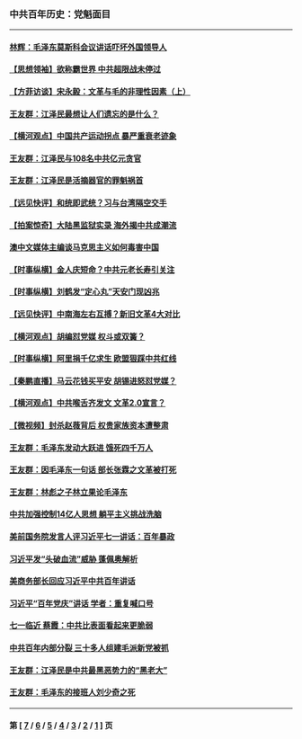 ### 中共百年历史：党魁面目
---
#### [林辉：毛泽东莫斯科会议讲话吓坏外国领导人](../../pages/nf1176107/n13917931.md?04120430) 
#### [【思想领袖】欲称霸世界 中共超限战未停过](../../pages/nf1176107/n13745142.md?04120430) 
#### [【方菲访谈】宋永毅：文革与毛的非理性因素（上）](../../pages/nf1176107/n13469956.md?04120430) 
#### [王友群：江泽民最想让人们遗忘的是什么？](../../pages/nf1176107/n13408949.md?04120430) 
#### [【横河观点】中国共产运动拐点 暴严重衰老迹象](../../pages/nf1176107/n13388333.md?04120430) 
#### [王友群：江泽民与108名中共亿元贪官](../../pages/nf1176107/n13352358.md?04120430) 
#### [王友群：江泽民是活摘器官的罪魁祸首](../../pages/nf1176107/n13336903.md?04120430) 
#### [【远见快评】和统即武统？习与台湾隔空交手](../../pages/nf1176107/n13297739.md?04120430) 
#### [【拍案惊奇】大陆黑监狱实录 海外揭中共成潮流](../../pages/nf1176107/n13288853.md?04120430) 
#### [澳中文媒体主编谈马克思主义如何毒害中国](../../pages/nf1176107/n13257387.md?04120430) 
#### [【时事纵横】金人庆短命？中共元老长寿引关注](../../pages/nf1176107/n13217934.md?04120430) 
#### [【时事纵横】刘鹤发“定心丸”天安门现凶兆](../../pages/nf1176107/n13215416.md?04120430) 
#### [【远见快评】中南海左右互搏？新旧文革4大对比](../../pages/nf1176107/n13214745.md?04120430) 
#### [【横河观点】胡编怼党媒 权斗或双簧？](../../pages/nf1176107/n13210864.md?04120430) 
#### [【时事纵横】阿里捐千亿求生 欧盟狠踩中共红线](../../pages/nf1176107/n13206431.md?04120430) 
#### [【秦鹏直播】马云花钱买平安 胡锡进怒怼党媒？](../../pages/nf1176107/n13206392.md?04120430) 
#### [【横河观点】中共喉舌齐发文 文革2.0宣言？](../../pages/nf1176107/n13201248.md?04120430) 
#### [【微视频】封杀赵薇背后 权贵家族资本遭整肃](../../pages/nf1176107/n13197798.md?04120430) 
#### [王友群：毛泽东发动大跃进 饿死四千万人](../../pages/nf1176107/n13177158.md?04120430) 
#### [王友群：因毛泽东一句话 部长张霖之文革被打死](../../pages/nf1176107/n13161711.md?04120430) 
#### [王友群：林彪之子林立果论毛泽东](../../pages/nf1176107/n13128622.md?04120430) 
#### [中共加强控制14亿人思想 躺平主义挑战洗脑](../../pages/nf1176107/n13094299.md?04120430) 
#### [美前国务院发言人评习近平七一讲话：百年暴政](../../pages/nf1176107/n13066986.md?04120430) 
#### [习近平发“头破血流”威胁 蓬佩奥解析](../../pages/nf1176107/n13063604.md?04120430) 
#### [美商务部长回应习近平中共百年讲话](../../pages/nf1176107/n13062903.md?04120430) 
#### [习近平“百年党庆”讲话 学者：重复喊口号](../../pages/nf1176107/n13061411.md?04120430) 
#### [七一临近 蔡霞：中共比表面看起来更脆弱](../../pages/nf1176107/n13056418.md?04120430) 
#### [中共百年内部分裂 三十多人组建毛派新党被抓](../../pages/nf1176107/n13044023.md?04120430) 
#### [王友群：江泽民是中共最黑恶势力的“黑老大”](../../pages/nf1176107/n13022180.md?04120430) 
#### [王友群：毛泽东的接班人刘少奇之死](../../pages/nf1176107/n12991772.md?04120430) 

---
#### 第 [ [7](./7.md?04120430) / [6](./6.md?04120430) / [5](./5.md?04120430) / [4](./4.md?04120430) / [3](./3.md?04120430) / [2](./2.md?04120430) / [1](./1.md?04120430) ] 页
